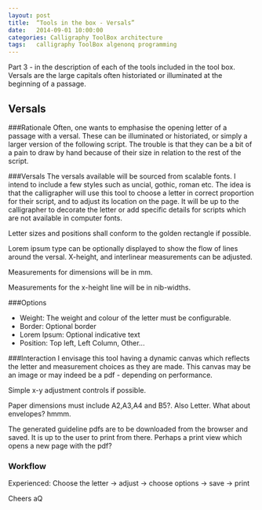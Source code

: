 ```yaml
---
layout: post 
title:  “Tools in the box - Versals” 
date:   2014-09-01 10:00:00 
categories: Calligraphy ToolBox architecture
tags:   calligraphy ToolBox algenonq programming
---
```

Part 3 - in the description of each of the tools included in the tool box. Versals are the large capitals often historiated or illuminated at the beginning of a passage.

Versals
-------

###Rationale 
Often, one wants to emphasise the opening letter of a passage with a versal. These can be illuminated or historiated, or simply a larger version of the following script. The trouble is that they can be a bit of a pain to draw by hand because of their size in relation to the rest of the script.

###Versals 
The versals available will be sourced from scalable fonts. I intend to include a few styles such as uncial, gothic, roman etc. The idea is that the calligrapher will use this tool to choose a letter in correct proportion for their script, and to adjust its location on the page. It will be up to the calligrapher to decorate the letter or add specific details for scripts which are not available in computer fonts.

Letter sizes and positions shall conform to the golden rectangle if possible. 

Lorem ipsum type can be optionally displayed to show the flow of lines around the versal. X-height, and interlinear measurements can be adjusted.

Measurements for dimensions will be in mm.

Measurements for the x-height line will be in nib-widths.

###Options
+ Weight: The weight and colour of the letter must be configurable. 
+ Border: Optional border
+ Lorem Ipsum: Optional indicative text
+ Position: Top left, Left Column,  Other...

###Interaction 
I envisage this tool having a dynamic canvas which reflects the letter and measurement choices as they are made. This canvas may be an image or may indeed be a pdf - depending on performance.

Simple x-y adjustment controls if possible.

Paper dimensions must include A2,A3,A4 and B5?. Also Letter. What about envelopes? hmmm.

The generated guideline pdfs are to be downloaded from the browser and saved. It is up to the user to print from there. Perhaps a print view which opens a new page with the pdf?

### Workflow

Experienced: Choose the letter -> adjust -> choose options -> save -> print

Cheers aQ
